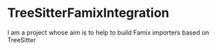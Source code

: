 # TreeSitterFamixIntegration
I am a project whose aim is to help to build Famix importers based on TreeSitter
